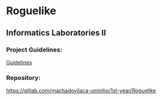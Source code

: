 # Roguelike

## Informatics Laboratories II

### Project Guidelines:

[Guidelines](guidelines.pdf)

### Repository:

https://gitlab.com/machadovilaca-uminho/1st-year/Roguelike
